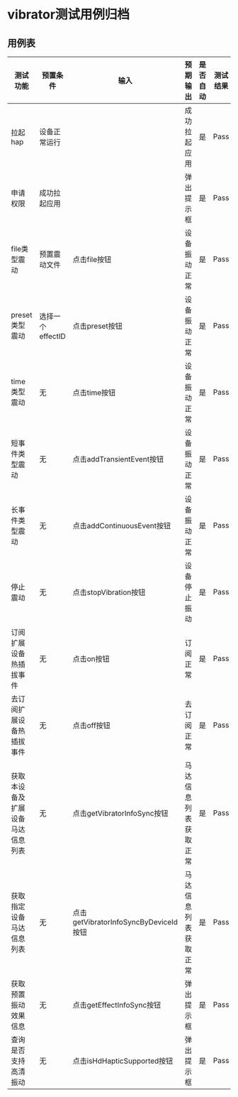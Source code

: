 # vibrator测试用例归档

## 用例表

| 测试功能             | 预置条件                         | 输入                      | 预期输出       | 是否自动 | 测试结果 |
| ---------------- | ---------------------------- | ----------------------- | ---------- | ---- | ---- |
| 拉起hap | 设备正常运行                       |                         | 成功拉起应用     | 是    | Pass |
| 申请权限             | 成功拉起应用                       |                         | 弹出提示框      | 是    | Pass |
| file类型震动         | 预置震动文件                       | 点击file按钮                | 设备振动正常     | 是    | Pass |
| preset类型震动       | 选择一个effectID                 | 点击preset按钮              | 设备振动正常     | 是    | Pass |
| time类型震动         | 无                            | 点击time按钮                | 设备振动正常     | 是    | Pass |
| 短事件类型震动          | 无                            | 点击addTransientEvent按钮   | 设备振动正常     | 是    | Pass |
| 长事件类型震动          | 无                            | 点击addContinuousEvent按钮  | 设备振动正常     | 是    | Pass |
| 停止震动             | 无                            | 点击stopVibration按钮       | 设备停止振动     | 是    | Pass |
| 订阅扩展设备热插拔事件      | 无                            | 点击on按钮                  | 订阅正常       | 是    | Pass |
| 去订阅扩展设备热插拔事件     | 无                            | 点击off按钮                 | 去订阅正常      | 是    | Pass |
| 获取本设备及扩展设备马达信息列表 | 无                            | 点击getVibratorInfoSync按钮 | 马达信息列表获取正常 | 是    | Pass |
| 获取指定设备马达信息列表 | 无                            | 点击getVibratorInfoSyncByDeviceId按钮 | 马达信息列表获取正常 | 是    | Pass |
| 获取预置振动效果信息 | 无                            | 点击getEffectInfoSync按钮 | 弹出提示框 | 是    | Pass |
| 查询是否支持高清振动 | 无                            | 点击isHdHapticSupported按钮 | 弹出提示框 | 是    | Pass |
